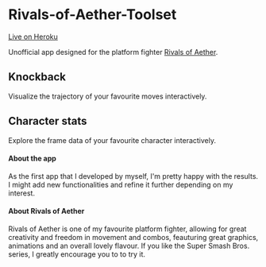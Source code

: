 # Rivals-of-Aether-Toolset

[Live on Heroku](https://roa-toolset.herokuapp.com)

Unofficial app designed for the platform fighter [Rivals of Aether](https://rivalsofaether.com/).

## Knockback
Visualize the trajectory of your favourite moves interactively.

## Character stats
Explore the frame data of your favourite character interactively.

#### About the app
As the first app that I developed by myself, I'm pretty happy with the results. I might add new functionalities and refine it further depending on my interest. 

#### About Rivals of Aether
Rivals of Aether is one of my favourite platform fighter, allowing for great creativity and freedom in movement and combos, feauturing great graphics, animations and an overall lovely flavour. If you like the Super Smash Bros. series, I greatly encourage you to to try it.

